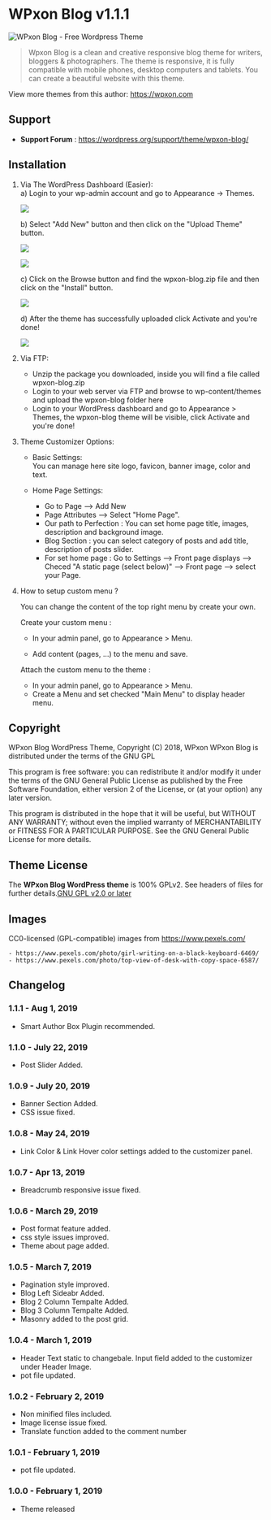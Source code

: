 # WPxon Blog v1.1.1
![WPxon Blog - Free Wordpress Theme](/screenshot.png)

> Wpxon Blog is a clean and creative responsive blog theme for writers, bloggers & photographers. The theme is responsive, it is fully compatible with mobile phones, desktop computers and tablets. You can create a beautiful website with this theme.

View more themes from this author: https://wpxon.com

## Support 
* **Support Forum** : https://wordpress.org/support/theme/wpxon-blog/
 

## Installation 

1. Via The WordPress Dashboard (Easier):   
	a) Login to your wp-admin account and go to Appearance -> Themes.   

	![](/assets/img/i1.png)  

	b) Select "Add New" button and then click on the "Upload Theme" button.    

	![](/assets/img/i2.png)   

	![](/assets/img/i3.png)  
	  
	c) Click on the Browse button and find the wpxon-blog.zip file  and then click on the "Install" button.    

	![](/assets/img/i4.png)  
	
	d) After the theme has successfully uploaded click Activate and you're done!         

	![](/assets/img/i5.png)  
	

 
2. Via FTP:  
	* Unzip the package you downloaded, inside you will find a file called wpxon-blog.zip   
	* Login to your web server via FTP and browse to wp-content/themes and upload the wpxon-blog folder here    
	* Login to your WordPress dashboard and go to Appearance > Themes, the wpxon-blog theme will be visible, click Activate and you're done!    
  
3. Theme Customizer	Options:  

	* Basic Settings:  
        You can manage here site logo, favicon, banner image, color and text.	  

	* Home Page Settings:     
		* Go to Page --> Add New   
		* Page Attributes --> Select "Home Page".   
		* Our path to Perfection : You can set home page title, images, description and background image.    
        * Blog Section : you can select category of posts and add title, description of posts slider.  
		* For set home page : Go to Settings	-->	Front page displays	--> Checed  "A static page (select below)" --> Front page --> select your Page.  
                 
4. How to setup custom menu ?  

	You can change the content of the top right menu by create your own.  

	Create your custom menu :  

	* In your admin panel, go to Appearance > Menu.  

	* Add content (pages, ...) to the menu and save.  

	Attach the custom menu to the theme :  

	* In your admin panel, go to Appearance > Menu.  
	* Create a Menu and set checked "Main Menu" to display header menu.  
 	

## Copyright

WPxon Blog WordPress Theme, Copyright (C) 2018, WPxon
WPxon Blog is distributed under the terms of the GNU GPL

This program is free software: you can redistribute it and/or modify
it under the terms of the GNU General Public License as published by
the Free Software Foundation, either version 2 of the License, or
(at your option) any later version.

This program is distributed in the hope that it will be useful,
but WITHOUT ANY WARRANTY; without even the implied warranty of
MERCHANTABILITY or FITNESS FOR A PARTICULAR PURPOSE. See the
GNU General Public License for more details.


## Theme License
The **WPxon Blog WordPress theme** is 100% GPLv2. See headers of files for further details.[GNU GPL v2.0 or later](http://www.gnu.org/licenses/gpl-2.0.html)
 

## Images
CC0-licensed (GPL-compatible) images from https://www.pexels.com/

	- https://www.pexels.com/photo/girl-writing-on-a-black-keyboard-6469/
	- https://www.pexels.com/photo/top-view-of-desk-with-copy-space-6587/ 


## Changelog 
  
### 1.1.1 - Aug 1, 2019  
* Smart Author Box Plugin recommended.

### 1.1.0 - July 22, 2019  
* Post Slider Added.

### 1.0.9 - July 20, 2019  
* Banner Section Added.
* CSS issue fixed.

### 1.0.8 - May 24, 2019  
* Link Color & Link Hover color settings added to the customizer panel.

### 1.0.7 - Apr 13, 2019 
* Breadcrumb responsive issue fixed. 

### 1.0.6 - March 29, 2019 
* Post format feature added.
* css style issues improved. 
* Theme about page added. 

### 1.0.5 - March 7, 2019
* Pagination style improved.
* Blog Left Sideabr Added.
* Blog 2 Column Tempalte Added.
* Blog 3 Column Tempalte Added.
* Masonry added to the post grid.

### 1.0.4 - March 1, 2019
* Header Text static to changebale. Input field added to the customizer under Header Image. 
* pot file updated.

### 1.0.2 - February 2, 2019
* Non minified files included.
* Image license issue fixed.
* Translate function added to the comment number

### 1.0.1 - February 1, 2019
* pot file updated.

### 1.0.0  - February 1, 2019
* Theme released

